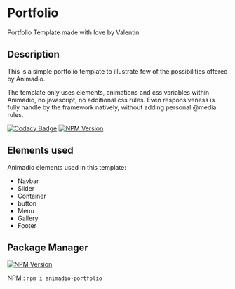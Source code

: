 # Portfolio
Portfolio Template made with love by Valentin

## Description
This is a simple portfolio template to illustrate few of the possibilities offered by 
Animadio.

The template only uses elements, animations and css variables within Animadio, no javascript,
 no additional css rules. Even responsiveness is fully handle by the framework natively,
 without adding personal @media rules.
 
 [![Codacy Badge](https://api.codacy.com/project/badge/Grade/c5bd676aaf864f7e9809442ddf30bf01)](https://www.codacy.com/app/valentinantoin/portfolio?utm_source=github.com&amp;utm_medium=referral&amp;utm_content=valentinantoin/portfolio&amp;utm_campaign=Badge_Grade)
 [![NPM Version](https://img.shields.io/npm/v/animadio-portfolio.svg?label=NPM)](https://www.npmjs.com/package/animadio-portfolio)

 ## Elements used
Animadio elements used in this template:
+  Navbar
+  Slider
+  Container
+  button
+  Menu
+  Gallery
+  Footer

## Package Manager

[![NPM Version](https://img.shields.io/npm/v/animadio-portfolio.svg?label=NPM)](https://www.npmjs.com/package/animadio-portfolio)

NPM : `npm i animadio-portfolio`